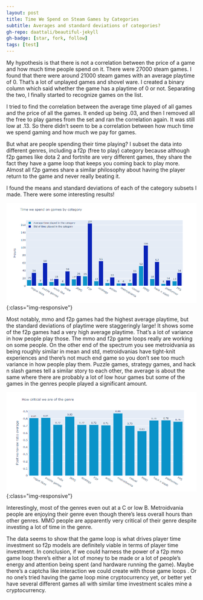```yaml
---
layout: post
title: Time We Spend on Steam Games by Categories
subtitle: Averages and standard deviations of categories?
gh-repo: daattali/beautiful-jekyll
gh-badge: [star, fork, follow]
tags: [test]
---
```


My hypothesis is that there is not a correlation between the price of a game and how much time people spend on it.
There were 27000 steam games. I found that there were around 21000 steam games with an average playtime of 0. That’s a lot of unplayed games and shovel ware. I created a binary column which said whether the game has a playtime of 0 or not. Separating the two, I finally started to recognize games on the list.

I tried to find the correlation between the average time played of all games and the price of all the games. It ended up being .03, and then I removed all the free to play games from the set and ran the correlation again. It was still low at .13. So there didn’t seem to be a correlation between how much time we spend gaming and how much we pay for games.

But what are people spending their time playing? I subset the data into different genres, including a f2p (free to play) category because although f2p games like dota 2 and fortnite are very different games, they share the fact they have a game loop that keeps you coming back to play more. Almost all f2p games share a similar philosophy about having the player return to the game and never really beating it. 

I found the means and standard deviations of each of the category subsets I made. There were some interesting results! 

![Average time played by category](/img/genre_avgs.png){:class="img-responsive"}
 
Most notably, mmo and f2p games had the highest average playtime, but the standard deviations of playtime were staggeringly large! It shows some of the f2p games had a very high average playtime. That’s a lot of variance in how people play those. The mmo and f2p game loops really are working on some people. On the other end of the spectrum you see metroidvania as being roughly similar in mean and std, metroidvanias have tight-knit experiences and there’s not much end game so you don’t see too much variance in how people play them. Puzzle games, strategy games, and hack n slash games tell a similar story to each other, the average is about the same where there are probably a lot of low hour games but some of the games in the genres people played a significant amount. 

![Positive review average by category](/img/reviews_avgs.png){:class="img-responsive"}

Interestingly, most of the genres even out at a C or low B. Metroidvania people are enjoying their genre even though there’s less overall hours than other genres. MMO people are apparently very critical of their genre despite investing a lot of time in the genre.

The data seems to show that the game loop is what drives player time investment so f2p models are definitely viable in terms of player time investment. In conclusion, if we could harness the power of a f2p mmo game loop there’s either a lot of money to be made or a lot of people’s energy and attention being spent (and hardware running the game). Maybe there’s a captcha like interaction we could create with those game loops . Or no one’s tried having the game loop mine cryptocurrency yet, or better yet have several different games all with similar time investment scales mine a cryptocurrency. 
